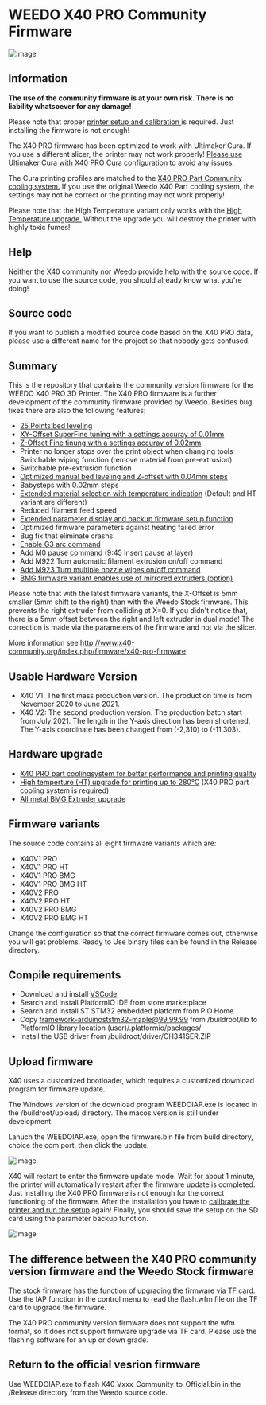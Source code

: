 # WEEDO X40 PRO Community Firmware
![image](http://www.x40-community.org/images/x40/Weedo_X40_PRO.png)

## Information
**The use of the community firmware is at your own risk. There is no liability whatsoever for any damage!** 

Please note that proper [printer setup and calibration ](http://www.x40-community.org/index.php/the-3d-printer/weedo-x40-commissioning) is required. Just installing the firmware is not enough!

The X40 PRO firmware has been optimized to work with Ultimaker Cura. If you use a different slicer, the printer may not work properly! [Please use Ultimaker Cura with X40 PRO Cura configuration to avoid any issues.](https://github.com/x40-Community/Cura_for_Weedo_X40_PRO)

The Cura printing profiles are matched to the [X40 PRO Part Community cooling system.](https://github.com/x40-Community/X40_PRO-Community_Coolingsystem) If you use the original Weedo X40 Part cooling system, the settings may not be correct or the printing may not work properly!

Please note that the High Temperature variant only works with the [High Temperature upgrade.](http://www.x40-community.org/index.php/firmware/x40-pro-high-temperature) Without the upgrade you will destroy the printer with highly toxic fumes!

## Help
Neither the X40 community nor Weedo provide help with the source code. If you want to use the source code, you should already know what you're doing!

## Source code
If you want to publish a modified source code based on the X40 PRO data, please use a different name for the project so that nobody gets confused.

## Summary
This is the repository that contains the community version firmware for the WEEDO X40 PRO 3D Printer. The X40 PRO firmware is a further development of the community firmware provided by Weedo. Besides bug fixes there are also the following features:
- [25 Points bed leveling](https://www.youtube.com/watch?v=VdxImaRn2HA)
- [XY-Offset SuperFine tuning with a settings accuray of 0.01mm](https://www.youtube.com/watch?v=hFpMcKlDiqc)
- [Z-Offset Fine tinung with a settings accuray of 0.02mm](https://www.youtube.com/watch?v=PPG9tR3tM6Q)
- Printer no longer stops over the print object when changing tools Switchable wiping function (remove material from pre-extrusion)
- Switchable pre-extrusion function
- [Optimized manual bed leveling and Z-offset with 0.04mm steps](https://www.youtube.com/watch?v=r8c9Bha43AU&t=43s)
- Babysteps with 0.02mm steps
- [Extended material selection with temperature indication](https://www.youtube.com/watch?v=TUhd4CYle5w) (Default and HT variant are different)
- Reduced filament feed speed
- [Extended parameter display and backup firmware setup function](https://www.youtube.com/watch?v=Ws7HPvAgj3k)
- Optimized firmware parameters against heating failed error
- Bug fix that eliminate crashs
- [Enable G3 arc command](https://www.youtube.com/watch?v=envSduZ9SGM)
- [Add M0 pause command](https://www.youtube.com/watch?v=T580yVQAL4M&t=584s) (9:45 Insert pause at layer)
- Add M922 Turn automatic filament extrusion on/off command
- [Add M923 Turn multiple nozzle wipes on/off command](https://www.youtube.com/watch?v=IR-A73ipVLk)
- [BMG firmware variant enables use of mirrored extruders (option)](http://www.x40-community.org/index.php/firmware/weedo-x40-extruder-upgrade)

Please note that with the latest firmware variants, the X-Offset is 5mm smaller (5mm shift to the right) than with the Weedo Stock firmware. This prevents the right extruder from colliding at X=0. If you didn't notice that, there is a 5mm offset between the right and left extruder in dual mode! The correction is made via the parameters of the firmware and not via the slicer.

More information see http://www.x40-community.org/index.php/firmware/x40-pro-firmware

## Usable Hardware Version 
- X40 V1: The first mass production version. The production time is from November 2020 to June 2021.
- X40 V2: The second production version. The production batch start from July 2021.
The length in the Y-axis direction has been shortened. The Y-axis coordinate has been changed from (-2,310) to (-11,303).

## Hardware upgrade
- [X40 PRO part coolingsystem for better performance and printing quality](https://github.com/x40-Community/X40_PRO-Community_Coolingsystem)
- [High temperture (HT) upgrade for printing up to 280°C](http://www.x40-community.org/index.php/firmware/x40-pro-high-temperature) (X40 PRO part cooling system is required)
- [All metal BMG Extruder upgrade](http://www.x40-community.org/index.php/firmware/weedo-x40-extruder-upgrade)

## Firmware variants
The source code contains all eight firmware variants which are:
- X40V1 PRO
- X40V1 PRO HT
- X40V1 PRO BMG
- X40V1 PRO BMG HT
- X40V2 PRO
- X40V2 PRO HT
- X40V2 PRO BMG
- X40V2 PRO BMG HT

Change the configuration so that the correct firmware comes out, otherwise you will get problems.
Ready to Use binary files can be found in the Release directory.

## Compile requirements

- Download and install [VSCode](https://code.visualstudio.com/)
- Search and install PlatformIO IDE from store marketplace
- Search and install ST STM32 embedded platform from PIO Home
- Copy framework-arduinoststm32-maple@99.99.99 from /buildroot/lib to PlatformIO library location (user)/.platformio/packages/
- Install the USB driver from /buildroot/driver/CH341SER.ZIP

## Upload firmware

X40 uses a customized bootloader, which requires a customized download program for firmware update.  

The Windows version of the download program WEEDOIAP.exe is located in the /buildroot/upload/ directory. The macos version is still under development.

Lanuch the WEEDOIAP.exe, open the firmware.bin file from build directory, choice the com port, then click the update.

![image](http://www.weedo.ltd/wp-content/uploads/2021/04/weedoiap.png)

X40 will restart to enter the firmware update mode. Wait for about 1 minute, the printer will automatically restart after the firmware update is completed.
Just installing the X40 PRO firmware is not enough for the correct functioning of the firmware. After the installation you have to [calibrate the printer  and run the setup](http://www.x40-community.org/index.php/the-3d-printer/weedo-x40-commissioning) again! Finally, you should save the setup on the SD card using the parameter backup function.

![image](http://www.weedo.ltd/wp-content/uploads/2021/04/iap.jpg)



## The difference between the X40 PRO community version firmware and the Weedo Stock firmware

The stock firmware has the function of upgrading the firmware via TF card. Use the IAP function in the control menu to read the flash.wfm file on the TF card to upgrade the firmware.

The X40 PRO community version firmware does not support the wfm format, so it does not support firmware upgrade via TF card. Please use the flashing software for an up or down grade.


## Return to the official vesrion firmware

Use WEEDOIAP.exe to flash X40_Vxxx_Community_to_Official.bin in the /Release directory from the Weedo source code.
